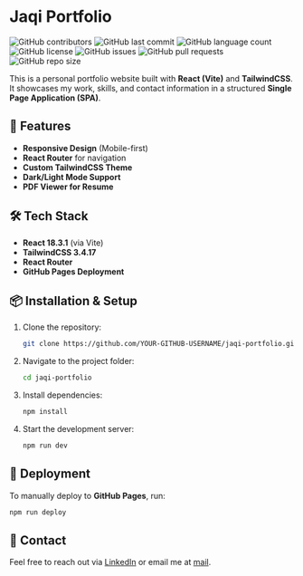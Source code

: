 # Jaqi Portfolio

<!-- markdownlint-disable MD033 -->
![GitHub contributors](https://img.shields.io/github/contributors/jaqikal/jaqi-portfolio?color=blue)  <!-- Blue for contributors -->
![GitHub last commit](https://img.shields.io/github/last-commit/jaqikal/jaqi-portfolio?color=brightgreen)  <!-- Green for activity -->
![GitHub language count](https://img.shields.io/github/languages/count/jaqikal/jaqi-portfolio?color=orange)  <!-- Orange for language diversity -->
![GitHub license](https://img.shields.io/github/license/jaqikal/jaqi-portfolio?color=yellow)  <!-- Yellow for license info -->
![GitHub issues](https://img.shields.io/github/issues/jaqikal/jaqi-portfolio?color=darkred)  <!-- Red for issues -->
![GitHub pull requests](https://img.shields.io/github/issues-pr/jaqikal/jaqi-portfolio?color=purple)  <!-- Purple for PRs -->
![GitHub repo size](https://img.shields.io/github/repo-size/jaqikal/jaqi-portfolio?color=black)  <!-- Gray for repo size -->

This is a personal portfolio website built with **React (Vite)** and **TailwindCSS**.  
It showcases my work, skills, and contact information in a structured **Single Page Application (SPA)**.

## 🚀 Features

- **Responsive Design** (Mobile-first)
- **React Router** for navigation
- **Custom TailwindCSS Theme**
- **Dark/Light Mode Support**
- **PDF Viewer for Resume**

## 🛠 Tech Stack

- **React 18.3.1** (via Vite)
- **TailwindCSS 3.4.17**
- **React Router**
- **GitHub Pages Deployment**

## 📦 Installation & Setup

1. Clone the repository:

   ```sh
   git clone https://github.com/YOUR-GITHUB-USERNAME/jaqi-portfolio.git
   ```

2. Navigate to the project folder:

   ```sh
   cd jaqi-portfolio
   ```

3. Install dependencies:

   ```sh
   npm install
   ```

4. Start the development server:

   ```sh
   npm run dev
   ```

## 🚀 Deployment

To manually deploy to **GitHub Pages**, run:

```sh
npm run deploy
```

## 📩 Contact

Feel free to reach out via [LinkedIn](https://www.linkedin.com/in/jacqueline-kalmar/) or email me at [mail](mailto:jaqika@gmail.com).